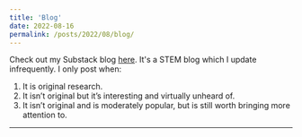 ```yaml
---
title: 'Blog'
date: 2022-08-16
permalink: /posts/2022/08/blog/
---
```

Check out my Substack blog [here](https://lambency.substack.com).
It's a STEM blog which I update infrequently. I only post when:

1. It is original research.
2. It isn’t original but it’s interesting and virtually unheard of.
3. It isn’t original and is moderately popular, but is still worth bringing more attention to.
------
